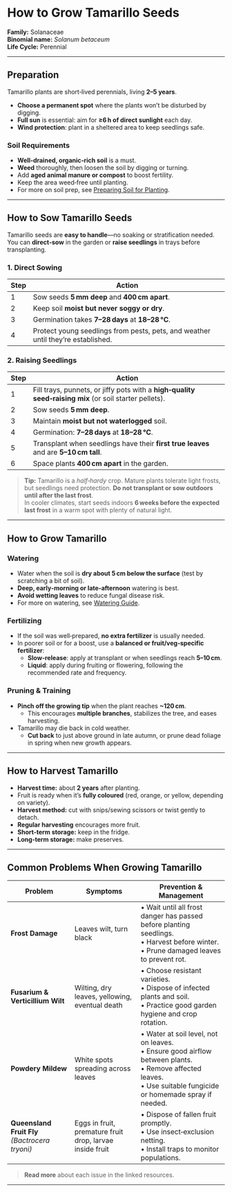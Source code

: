 # How to Grow Tamarillo Seeds

**Family:** Solanaceae  
**Binomial name:** *Solanum betaceum*  
**Life Cycle:** Perennial  

---

## Preparation

Tamarillo plants are short‑lived perennials, living **2–5 years**.  
- **Choose a permanent spot** where the plants won’t be disturbed by digging.  
- **Full sun** is essential: aim for **≥6 h of direct sunlight** each day.  
- **Wind protection**: plant in a sheltered area to keep seedlings safe.  

### Soil Requirements  
- **Well‑drained, organic‑rich soil** is a must.  
- **Weed** thoroughly, then loosen the soil by digging or turning.  
- Add **aged animal manure or compost** to boost fertility.  
- Keep the area weed‑free until planting.  
- For more on soil prep, see [Preparing Soil for Planting](#).

---

## How to Sow Tamarillo Seeds

Tamarillo seeds are **easy to handle**—no soaking or stratification needed.  
You can **direct‑sow** in the garden or **raise seedlings** in trays before transplanting.

### 1. Direct Sowing

| Step | Action |
|------|--------|
| 1 | Sow seeds **5 mm deep** and **400 cm apart**. |
| 2 | Keep soil **moist but never soggy or dry**. |
| 3 | Germination takes **7–28 days** at **18–28 °C**. |
| 4 | Protect young seedlings from pests, pets, and weather until they’re established. |

### 2. Raising Seedlings

| Step | Action |
|------|--------|
| 1 | Fill trays, punnets, or jiffy pots with a **high‑quality seed‑raising mix** (or soil starter pellets). |
| 2 | Sow seeds **5 mm deep**. |
| 3 | Maintain **moist but not waterlogged** soil. |
| 4 | Germination: **7–28 days** at **18–28 °C**. |
| 5 | Transplant when seedlings have their **first true leaves** and are **5–10 cm tall**. |
| 6 | Space plants **400 cm apart** in the garden. |

> **Tip:** Tamarillo is a *half‑hardy* crop. Mature plants tolerate light frosts, but seedlings need protection. **Do not transplant or sow outdoors until after the last frost**.  
> In cooler climates, start seeds indoors **6 weeks before the expected last frost** in a warm spot with plenty of natural light.

---

## How to Grow Tamarillo

### Watering  
- Water when the soil is **dry about 5 cm below the surface** (test by scratching a bit of soil).  
- **Deep, early‑morning or late‑afternoon** watering is best.  
- **Avoid wetting leaves** to reduce fungal disease risk.  
- For more on watering, see [Watering Guide](#).

### Fertilizing  
- If the soil was well‑prepared, **no extra fertilizer** is usually needed.  
- In poorer soil or for a boost, use a **balanced or fruit/veg‑specific fertilizer**:  
  - **Slow‑release**: apply at transplant or when seedlings reach **5–10 cm**.  
  - **Liquid**: apply during fruiting or flowering, following the recommended rate and frequency.

### Pruning & Training  
- **Pinch off the growing tip** when the plant reaches **~120 cm**.  
  - This encourages **multiple branches**, stabilizes the tree, and eases harvesting.  
- Tamarillo may die back in cold weather.  
  - **Cut back** to just above ground in late autumn, or prune dead foliage in spring when new growth appears.

---

## How to Harvest Tamarillo

- **Harvest time:** about **2 years** after planting.  
- Fruit is ready when it’s **fully coloured** (red, orange, or yellow, depending on variety).  
- **Harvest method:** cut with snips/sewing scissors or twist gently to detach.  
- **Regular harvesting** encourages more fruit.  
- **Short‑term storage:** keep in the fridge.  
- **Long‑term storage:** make preserves.

---

## Common Problems When Growing Tamarillo

| Problem | Symptoms | Prevention & Management |
|---------|----------|------------------------|
| **Frost Damage** | Leaves wilt, turn black | • Wait until all frost danger has passed before planting seedlings. <br>• Harvest before winter. <br>• Prune damaged leaves to prevent rot. |
| **Fusarium & Verticillium Wilt** | Wilting, dry leaves, yellowing, eventual death | • Choose resistant varieties. <br>• Dispose of infected plants and soil. <br>• Practice good garden hygiene and crop rotation. |
| **Powdery Mildew** | White spots spreading across leaves | • Water at soil level, not on leaves. <br>• Ensure good airflow between plants. <br>• Remove affected leaves. <br>• Use suitable fungicide or homemade spray if needed. |
| **Queensland Fruit Fly** *(Bactrocera tryoni)* | Eggs in fruit, premature fruit drop, larvae inside fruit | • Dispose of fallen fruit promptly. <br>• Use insect‑exclusion netting. <br>• Install traps to monitor populations. |

> **Read more** about each issue in the linked resources.

---